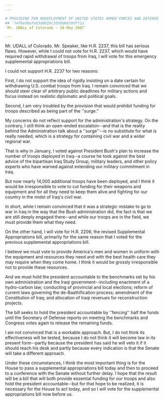 ```yaml
---
---

# PROVIDING FOR REDEPLOYMENT OF UNITED STATES ARMED FORCES AND DEFENSE  CONTRACTORS FROM IRAQ
## `74f8e50afe63d0019c3550d6670dff1a`
`Mr. UDALL of Colorado — 10 May 2007`

---
```



Mr. UDALL of Colorado. Mr. Speaker, like H.R. 2237, this bill has 
serious flaws. However, while I could not vote for H.R. 2237, which 
would have required rapid withdrawal of troops from Iraq, I will vote 
for this emergency supplemental appropriations bill.

I could not support H.R. 2237 for two reasons:

First, I do not support the idea of rigidly insisting on a date 
certain for withdrawing U.S. combat troops from Iraq. I remain 
convinced that we should steer clear of arbitrary public deadlines for 
military actions and focus instead on realistic diplomatic and 
political goals.

Second, I am very troubled by the provision that would prohibit 
funding for troops described as being part of the ''surge.''

My concerns do not reflect support for the administration's strategy. 
On the contrary, I still think an open-ended escalation--and that is 
the reality behind the Administration talk about a ''surge''--is no 
substitute for what is really needed, which is a strategy for 
containing civil war and a wider regional war.

That is why in January, I voted against President Bush's plan to 
increase the number of troops deployed in Iraq--a course he took 
against the best advice of the bipartisan Iraq Study Group, military 
leaders, and other policy experts who have warned against extending our 
military commitment in Iraq.

But now nearly 14,000 additional troops have been deployed, and I 
think it would be irresponsible to vote to cut funding for their 
weapons and equipment and for all they need to keep them alive and 
fighting for our country in the midst of Iraq's civil war.

In short, while I remain convinced that it was a strategic mistake to 
go to war in Iraq in the way that the Bush administration did, the fact 
is that we are still deeply engaged there--and while our troops are in 
the field, we must provide them what they need.

On the other hand, I will vote for H.R. 2206, the revised 
Supplemental Appropriations bill, primarily for the same reason that I 
voted for the previous supplemental appropriations bill.

I believe we must vote to provide America's men and women in uniform 
with the equipment and resources they need and with the best health 
care they may require when they come home. I think it would be grossly 
irresponsible not to provide these resources.

And we must hold the president accountable to the benchmarks set by 
his own administration and the Iraqi government--including enactment of 
a hydro-carbon law; conducting of provincial and local elections; 
reform of current laws governing the de-Baathification process; 
amendment of the Constitution of Iraq; and allocation of Iraqi revenues 
for reconstruction projects.

The bill seeks to hold the president accountable by ''fencing'' half 
the funds until the Secretary of Defense reports on meeting the 
benchmarks and Congress votes again to release the remaining funds.

I am not convinced that is a workable approach. But, I do not think 
its effectiveness will be tested, because I do not think it will become 
law in its present form--partly because the president has said he will 
veto it if it should reach his desk and partly because every indication 
is that the Senate will take a different approach.

Under these circumstances, I think the most important thing is for 
the House to pass a supplemental appropriations bill today and then to 
proceed to a conference with the Senate without further delay. I hope 
that the result will be a bill that will both provide essential funding 
for our troops and also hold the president accountable--but for that 
hope to be realized, it is necessary for the House to act today, and so 
I will vote for the supplemental appropriations bill now before us.